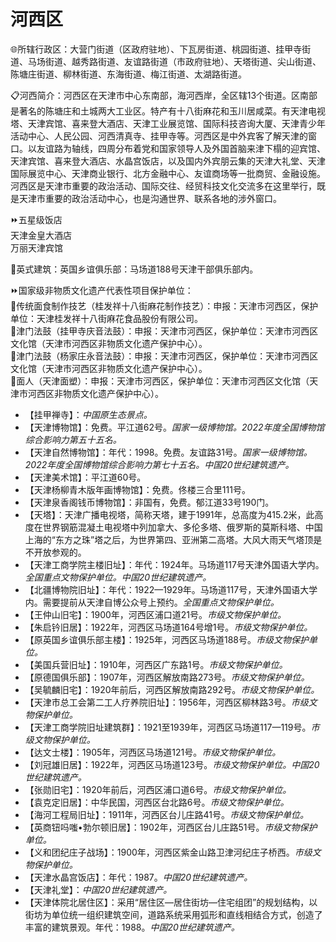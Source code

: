# 河西区  
🌐所辖行政区：大营门街道（区政府驻地）、下瓦房街道、桃园街道、挂甲寺街道、马场街道、越秀路街道、友谊路街道（市政府驻地）、天塔街道、尖山街道、陈塘庄街道、柳林街道、东海街道、梅江街道、太湖路街道。  

📋河西简介：河西区在天津市中心东南部，海河西岸，全区辖13个街道。区南部是著名的陈塘庄和土城两大工业区。特产有十八街麻花和玉川居咸菜。有天津电视塔、天津宾馆、喜来登大酒店、天津工业展览馆、国际科技咨询大厦、天津青少年活动中心、人民公园、河西清真寺、挂甲寺等。河西区是中外宾客了解天津的窗口。以友谊路为轴线，四周分布着党和国家领导人及外国首脑来津下榻的迎宾馆、天津宾馆、喜来登大酒店、水晶宫饭店，以及国内外宾朋云集的天津大礼堂、天津国际展览中心、天津商业银行、北方金融中心、友谊商场等一批商贸、金融设施。河西区是天津市重要的政治活动、国际交往、经贸科技文化交流多在这里举行，既是天津市重要的政治活动中心，也是沟通世界、联系各地的涉外窗口。  

⏩五星级饭店  
天津金皇大酒店  
万丽天津宾馆  

🧭英式建筑：英国乡谊俱乐部：马场道188号天津干部俱乐部内。  

⏩国家级非物质文化遗产代表性项目保护单位：  
🔸传统面食制作技艺（桂发祥十八街麻花制作技艺）：申报：天津市河西区，保护单位：天津桂发祥十八街麻花食品股份有限公司。  
🔸津门法鼓（挂甲寺庆音法鼓）：申报：天津市河西区，保护单位：天津市河西区文化馆（天津市河西区非物质文化遗产保护中心）。  
🔸津门法鼓（杨家庄永音法鼓）：申报：天津市河西区，保护单位：天津市河西区文化馆（天津市河西区非物质文化遗产保护中心）。  
🔸面人（天津面塑）：申报：天津市河西区，保护单位：天津市河西区文化馆（天津市河西区非物质文化遗产保护中心）。  

* 【挂甲禅寺】：*中国原生态景点。*  
* 【天津博物馆】：免费。平江道62号。*国家一级博物馆。2022年度全国博物馆综合影响力第五十五名。*  
* 【天津自然博物馆】：年代：1998。免费。友谊路31号。*国家一级博物馆。2022年度全国博物馆综合影响力第七十五名。中国20世纪建筑遗产。*  
* 【天津美术馆】：平江道60号。  
* 【天津杨柳青木版年画博物馆】：免费。佟楼三合里111号。  
* 【天津泉香阁钱币博物馆】：非国有，免费。郁江道33号190门。  
* 【天塔】：天津广播电视塔，简称天塔，建于1991年，总高度为415.2米，此高度在世界钢筋混凝土电视塔中列加拿大、多伦多塔、俄罗斯的莫斯科塔、中国上海的“东方之珠”塔之后，为世界第四、亚洲第二高塔。大风大雨天气塔顶是不开放参观的。  
* 【天津工商学院主楼旧址】：年代：1924年。马场道117号天津外国语大学内。*全国重点文物保护单位。中国20世纪建筑遗产。*  
* 【北疆博物院旧址】：年代：1922—1929年。马场道117号，天津外国语大学内。需要提前从天津自博公众号上预约。*全国重点文物保护单位。*  
* 【王仲山旧宅】：1900年，河西区浦口道21号。*市级文物保护单位。*  
* 【朱启钤旧居】：1922年，河西区马场道164号增1号。*市级文物保护单位。*  
* 【原英国乡谊俱乐部主楼】：1925年，河西区马场道188号。*市级文物保护单位。*  
* 【美国兵营旧址】：1910年，河西区广东路1号。*市级文物保护单位。*  
* 【原德国俱乐部】：1907年，河西区解放南路273号。*市级文物保护单位。*  
* 【吴毓麟旧宅】：1920年前后，河西区解放南路292号。*市级文物保护单位。*  
* 【天津市总工会第二工人疗养院旧址】：1956年，河西区柳林路3号。*市级文物保护单位。*  
* 【天津工商学院旧址建筑群】：1921至1939年，河西区马场道117—119号。*市级文物保护单位。*  
* 【达文士楼】：1905年，河西区马场道121号。*市级文物保护单位。*  
* 【刘冠雄旧居】：1922年，河西区马场道123号。*市级文物保护单位。中国20世纪建筑遗产。*  
* 【张勋旧宅】：1920年前后，河西区浦口道6号。*市级文物保护单位。*  
* 【袁克定旧居】：中华民国，河西区台北路6号。*市级文物保护单位。*  
* 【海河工程局旧址】：1911年，河西区台儿庄路41号。*市级文物保护单位。*  
* 【英商钮吗嗤•勃尔顿旧居】：1902年，河西区台儿庄路51号。*市级文物保护单位。*  
* 【义和团纪庄子战场】：1900年，河西区紫金山路卫津河纪庄子桥西。*市级文物保护单位。*  
* 【天津水晶宫饭店】：年代：1987。*中国20世纪建筑遗产。*  
* 【天津礼堂】：*中国20世纪建筑遗产。*  
* 【天津体院北居住区】：采用“居住区—居住街坊—住宅组团”的规划结构，以街坊为单位统一组织建筑空间，道路系统采用弧形和直线相结合方式，创造了丰富的建筑景观。年代：1988。*中国20世纪建筑遗产。*  
